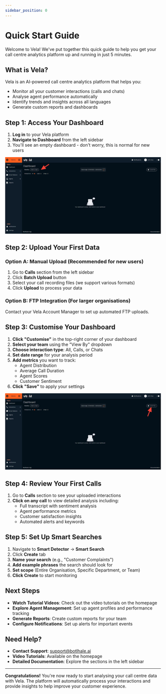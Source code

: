 ```yaml
---
sidebar_position: 0
---
```


# Quick Start Guide

Welcome to Vela! We've put together this quick guide to help you get your call centre analytics platform up and running in just 5 minutes.

## What is Vela?

Vela is an AI-powered call centre analytics platform that helps you:
- Monitor all your customer interactions (calls and chats)
- Analyse agent performance automatically
- Identify trends and insights across all languages
- Generate custom reports and dashboards

## Step 1: Access Your Dashboard

1. **Log in** to your Vela platform
2. **Navigate to Dashboard** from the left sidebar
3. You'll see an empty dashboard - don't worry, this is normal for new users

![Dashboard Overview](../img/screenshots/dashboard01.png)

## Step 2: Upload Your First Data

### Option A: Manual Upload (Recommended for new users)
1. Go to **Calls** section from the left sidebar
2. Click **Batch Upload** button
3. Select your call recording files (we support various formats)
4. Click **Upload** to process your data

### Option B: FTP Integration (For larger organisations)
Contact your Vela Account Manager to set up automated FTP uploads.

## Step 3: Customise Your Dashboard

1. **Click "Customise"** in the top-right corner of your dashboard
2. **Select your team** using the "View By" dropdown
3. **Choose interaction type**: All, Calls, or Chats
4. **Set date range** for your analysis period
5. **Add metrics** you want to track:
   - Agent Distribution
   - Average Call Duration
   - Agent Scores
   - Customer Sentiment
6. **Click "Save"** to apply your settings

![Customise Dashboard](../img/screenshots/costomize.png)

## Step 4: Review Your First Calls

1. Go to **Calls** section to see your uploaded interactions
2. **Click on any call** to view detailed analysis including:
   - Full transcript with sentiment analysis
   - Agent performance metrics
   - Customer satisfaction insights
   - Automated alerts and keywords

## Step 5: Set Up Smart Searches

1. Navigate to **Smart Detector** → **Smart Search**
2. Click **Create** tab
3. **Name your search** (e.g., "Customer Complaints")
4. **Add example phrases** the search should look for
5. **Set scope** (Entire Organisation, Specific Department, or Team)
6. **Click Create** to start monitoring

## Next Steps

- **Watch Tutorial Videos**: Check out the video tutorials on the homepage
- **Explore Agent Management**: Set up agent profiles and performance tracking
- **Generate Reports**: Create custom reports for your team
- **Configure Notifications**: Set up alerts for important events

## Need Help?

- **Contact Support**: support@botlhale.ai
- **Video Tutorials**: Available on the homepage
- **Detailed Documentation**: Explore the sections in the left sidebar

---

**Congratulations!** You're now ready to start analysing your call centre data with Vela. The platform will automatically process your interactions and provide insights to help improve your customer experience.
